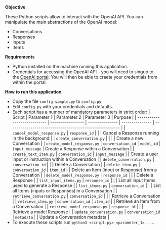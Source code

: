 **Objective**

These Python scripts allow to interact with the OpenAI API.
You can manipulate the main abstractions of the OpenAI model:

* Conversations
* Responses
* Inputs
* Items

**Requirements**

* Python installed on the machine running this application.
* Credentials for accessing the OpenAI API - you will need to singup to the [OpenAI portal](https://platform.openai.com). You will then be able to craete your credentials from within the portal.

**How to run this application**

* Copy the file `config-sample.py` to `config.py`.
* Edit `config.py` with your credentials and defaults.
* Each script has a number of mandatory parameters in strict order:
| Script                       | Parameter 1       | Parameter 2     | Parameter 3     | Purpose                                                  |
| ---------------------------- | ----------------- | --------------- | --------------- | -------------------------------------------------------- |
| `cancel_model_response.py`   | `response_id`     |                 |                 | Cancel a Response running in the background              |
| `create_conversation.py`     |                   |                 |                 | Create a new Conversation                                |
| `create_model_response.py`   | `conversation_id` | `model_id`      | `input_message` | Create a Response within a Conversation                  |
| `create_text_item.py`        | `conversation_id` | `input_message` |                 | Create a user input or instruction within a Conversation |
| `delete_conversation.py`     | `conversation_id` |                 |                 | Delete a Conversation                                    |
| `delete_item.py`             | `conversation_id` | `item_id`       |                 | Delete an Item (input or Response) from a Conversation   |
| `delete_model_response.py`   | `response_id`     |                 |                 | Delete a Response                                        |
| `list_input_items.py`        | `response_id`     |                 |                 | List all input Items used to generate a Response         |
| `list_items.py`              | `conversation_id` |                 |                 | List all Items (inputs or Responses) in a Conversation   |
| `retrieve_conversation.py`   | `conversation_id` |                 |                 | Retrieve a Conversation                                  |
| `retrieve_item.py`           | `conversation_id` | `item_id`       |                 | Retrieve an Item from a Conversation                     |
| `retrieve_model_response.py` | `response_id`     |                 |                 | Retrieve a model Response                                |
| `update_conversation.py`     | `conversation_id` | `metadata`      |                 | Update a Conversation metadata                           |
* To execute these scripts run `python3 <script.py> <parameter_1> ...`.

